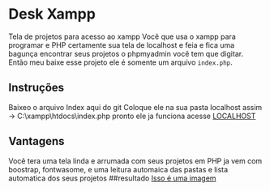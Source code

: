 # Desk Xampp
Tela de projetos para acesso ao xampp 
Você que usa o xampp para programar e PHP certamente sua tela de localhost e feia e fica uma bagunça encontrar seus projetos
o phpmyadmin você tem que digitar. Então meu baixe esse projeto ele é somente um arquivo `index.php`.
## Instruções
Baixeo o arquivo Index aqui do git
Coloque ele na sua pasta localhost assim -> C:\xampp\htdocs\index.php
pronto ele ja funciona acesse [LOCALHOST](http://localhost)
## Vantagens
Você tera uma tela linda e arrumada com seus projetos em PHP
ja vem com boostrap, fontwasome, e uma leitura automaica das pastas e lista automatica dos seus projetos
##resultado
[Isso é uma imagem](https://github.com/chags/Desk-Xampp/blob/main/localhost.JPG?raw=true)

